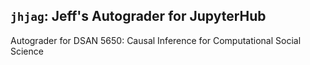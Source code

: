 ## `jhjag`: Jeff's Autograder for JupyterHub

Autograder for DSAN 5650: Causal Inference for Computational Social Science

